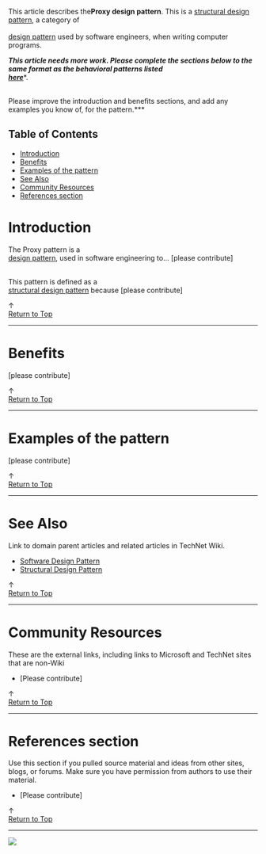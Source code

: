 
This article describes the**Proxy design pattern**. This is a [structural design pattern](http://social.technet.microsoft.com/wiki/contents/articles/13212.structural-design-pattern.aspx), a category of<br>[<br>design pattern](http://social.technet.microsoft.com/wiki/contents/articles/13207.software-design-pattern.aspx) used by software engineers, when writing computer programs.   
  
***This article needs more work. Please complete the sections below to the same format as the behavioral patterns listed<br>**[**here**](http://social.technet.microsoft.com/wiki/contents/articles/13209.behavioral-design-pattern.aspx)**.  
  
<br>Please improve the introduction and benefits sections, and add any examples you know of, for the pattern.***  
  

## Table of Contents



- [Introduction](#Introduction)
- [Benefits](#Benefits)
- [Examples of the pattern](#Examples_of_the_pattern)
- [See Also](#See_Also)
- [Community Resources](#Community_Resources)
- [References section](#References_section)


# <a name="Introduction"></a>Introduction


The Proxy pattern is a [<br>design pattern](http://social.technet.microsoft.com/wiki/contents/articles/13207.software-design-pattern.aspx), used in software engineering to... [please contribute]  
  
<br>This pattern is defined as a [<br>structural design pattern](http://social.technet.microsoft.com/wiki/contents/articles/13212.structural-design-pattern.aspx) because [please contribute]



↑ [<br>Return to Top](http://social.technet.microsoft.com/wiki/contents/articles/13263.proxy-design-pattern/edit.aspx#Top)


* * *

# <a name="Benefits"></a>Benefits


[please contribute]











↑ [<br>Return to Top](http://social.technet.microsoft.com/wiki/contents/articles/13263.proxy-design-pattern/edit.aspx#Top)


* * *

# <a name="Examples_of_the_pattern"></a>Examples of the pattern


[please contribute]











↑ [<br>Return to Top](http://social.technet.microsoft.com/wiki/contents/articles/13263.proxy-design-pattern/edit.aspx#Top)


* * *

# <a name="See_Also"></a>See Also
Link to domain parent articles and related articles in TechNet Wiki.
- [Software Design Pattern](http://social.technet.microsoft.com/wiki/contents/articles/13207.software-design-pattern.aspx)
- [Structural Design Pattern](http://social.technet.microsoft.com/wiki/contents/articles/13212.structural-design-pattern.aspx)







↑ [<br>Return to Top](http://social.technet.microsoft.com/wiki/contents/articles/13263.proxy-design-pattern/edit.aspx#Top)


* * *

# <a name="Community_Resources"></a>Community Resources
These are the external links, including links to Microsoft and TechNet sites that are non-Wiki
- [Please contribute]







↑ [<br>Return to Top](http://social.technet.microsoft.com/wiki/contents/articles/13263.proxy-design-pattern/edit.aspx#Top)


* * *

# <a name="References_section"></a>References section
Use this section if you pulled source material and ideas from other sites, blogs, or forums. Make sure you have permission from authors to use their material.
- [Please contribute]











↑ [<br>Return to Top](http://social.technet.microsoft.com/wiki/contents/articles/13263.proxy-design-pattern/edit.aspx#Top)


* * *
![ ](http://c.statcounter.com/8278708/0/13fc676e/1/)
